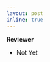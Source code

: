 ```yaml
---
layout: post
inline: true
---
```


**Reviewer**
- Not Yet
<!-- - IEEE Transactions on Pattern Analysis and Machine Intelligence (**TPAMI**) -->
